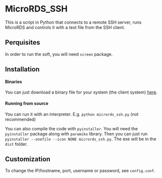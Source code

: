 # MicroRDS_SSH

This is a script in Python that connects to a remote SSH server, runs MicroRDS and controls it with a text file from the SSH client.

## Perquisites

In order to run the soft, you will need `screen` package.

## Installation

#### Binaries

You can just download a binary file for your system (the client system) [here](https://github.com/barteqcz/MicroRDS_SSH/releases/latest/).

#### Running from source

You can run it with an interpreter. E.g. `python micrords_ssh.py` (not recommended)

You can also compile the code with `pyinstaller`. You will need the `pyinstaller` package along with `paramiko` library. Then you can just run `pyinstaller --onefile --icon NONE micrords_ssh.py`. The exe will be in the `dist` folder.

## Customization

To change the IP/hostname, port, username or password, see `config.conf`.
